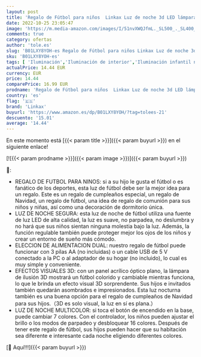 ```yaml
---
layout: post
title: 'Regalo de Fútbol para niños  Linkax Luz de noche 3d LED lámpara con control remoto  Idea Regalos para Navidad  Cumpleaños  Comunión para Niños  Niñas'
date: 2022-10-25 23:05:47
image: 'https://m.media-amazon.com/images/I/51nvXWQJfmL._SL500_._SL400_.jpg'
comments: true
category: ofertas
author: 'tole.es'
slug: 'B01LXY8YOH-es Regalo de Fútbol para niños Linkax Luz de noche 3d LED...'
sku: 'B01LXY8YOH-es'
tags: [ 'Iluminación','Iluminación de interior','Iluminación infantil nocturna','Lámparas e iluminación infantil','linkax','navidad','🇪🇸', ]
actualPrice: 14.44 EUR
currency: EUR
price: 14.44
comparePrice: 16.99 EUR
prodname: 'Regalo de Fútbol para niños  Linkax Luz de noche 3d LED lámpara con control remoto  Idea Regalos para Navidad  Cumpleaños  Comunión para Niños  Niñas'
country: 'es'
flag: '🇪🇸'
brand: 'Linkax'
buyurl: 'https://www.amazon.es/dp/B01LXY8YOH/?tag=tolees-21'
descuento: '15.01'
average: '14.44'
---
```


En este momento está [{{< param title >}}]({{< param buyurl >}}) en el siguiente enlace!

[![{{< param prodname >}}]({{< param image >}})]({{< param buyurl >}})

🔎:

- REGALO DE FUTBOL PARA NINOS: si a su hijo le gusta el fútbol o es fanático de los deportes, esta luz de fútbol debe ser la mejor idea para un regalo. Este es un regalo de cumpleaños especial, un regalo de Navidad, un regalo de fútbol, ​​una idea de regalo de comunión para sus niños y niñas, así como una decoración de dormitorio única.
- LUZ DE NOCHE SEGURA: esta luz de noche de fútbol utiliza una fuente de luz LED de alta calidad, la luz es suave, no parpadea, no deslumbra y no hará que sus niños sientan ninguna molestia bajo la luz. Además, la función regulable también puede proteger mejor los ojos de los niños y crear un entorno de sueño más cómodo.
- ELECCION DE ALIMENTACION DUAL: nuestro regalo de fútbol puede funcionar con 3 pilas AA (no incluidas) o un cable USB de 5 V conectado a la PC o al adaptador de su hogar (no incluido), lo cual es muy simple y conveniente.
- EFECTOS VISUALES 3D: con un panel acrílico óptico plano, la lámpara de ilusión 3D mostrará un fútbol colorido y cambiable mientras funciona, lo que le brinda un efecto visual 3D sorprendente. Sus hijos e invitados también quedarán asombrados e impresionados. Esta luz nocturna también es una buena opción para el regalo de cumpleaños de Navidad para sus hijos.（3D es solo visual, la luz en sí es plana.）
- LUZ DE NOCHE MULTICOLOR: si toca el botón de encendido en la base, puede cambiar 7 colores. Con el controlador, los niños pueden ajustar el brillo o los modos de parpadeo y desbloquear 16 colores. Después de tener este regalo de fútbol, sus hijos pueden hacer que su habitación sea diferente e interesante cada noche eligiendo diferentes colores.

[🛒 Aquí!!!]({{< param buyurl >}})
